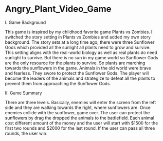 # Angry_Plant_Video_Game

I. Game Background 

This game is inspired by my childhood favorite game Plants vs Zombies. I switched the story setting in Plants vs Zombies and added my own story background. 
The story sets at a long time ago, there were three Sunflower Gods which provided all the sunlight all plants need to grow and survive. This setting aligns with the real-world biology as well as real plants do need sunlight to survive. But there is no sun in my game world so Sunflower Gods are the only resource for the plants to survive. So plants are marching towards the sunflowers in the game. Animals in the old world were brave and fearless. They swore to protect the Sunflower Gods. The player will become the leaders of the animals and strategize to defeat all the plants to prevent them from approaching the Sunflower Gods. 

II. Game Summary 

There are three levels. Basically, enemies will enter the screen from the left side and they are walking towards the right, where sunflowers are. Once enemies collide with the sunflower, game over. The user can protect the sunflowers by drag the dropped the animals to the battlefield. Each animal cost different amount of the money and the user will start with $1500 for the first two rounds and $2000 for the last round. If the user can pass all three rounds, the user win. 
